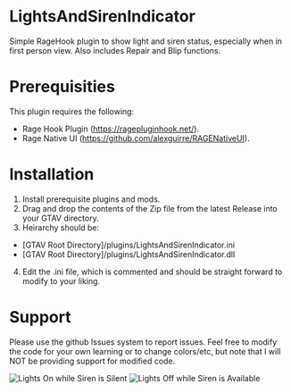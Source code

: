 # LightsAndSirenIndicator
Simple RageHook plugin to show light and siren status, especially when in first person view. Also includes Repair and Blip functions.

# Prerequisities
This plugin requires the following:
* Rage Hook Plugin (https://ragepluginhook.net/).
* Rage Native UI (https://github.com/alexguirre/RAGENativeUI).

# Installation
1. Install prerequisite plugins and mods.
2. Drag and drop the contents of the Zip file from the latest Release into your GTAV directory.
3. Heirarchy should be:
* [GTAV Root Directory]/plugins/LightsAndSirenIndicator.ini
* [GTAV Root Directory]/plugins/LightsAndSirenIndicator.dll
4. Edit the .ini file, which is commented and should be straight forward to modify to your liking.

# Support
Please use the github Issues system to report issues.
Feel free to modify the code for your own learning or to change colors/etc, but note that I will NOT be providing support for modified code.

![Lights On while Siren is Silent](https://raw.githubusercontent.com/Epidurality/LightsAndSirenIndicator/main/LightsOnSirenOff.png)
![Lights Off while Siren is Available](https://raw.githubusercontent.com/Epidurality/LightsAndSirenIndicator/main/LightsOffSirenOn.png)
